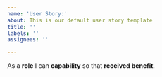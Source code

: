 ```yaml
---
name: 'User Story:'
about: This is our default user story template
title: ''
labels: ''
assignees: ''

---
```


As a **role** I can **capability** so that **received benefit**.
